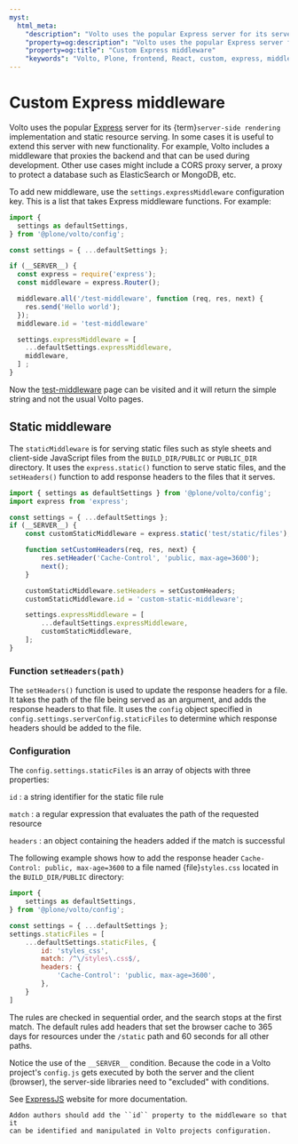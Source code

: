 ```yaml
---
myst:
  html_meta:
    "description": "Volto uses the popular Express server for its server-side rendering implementation and static resource serving."
    "property=og:description": "Volto uses the popular Express server for its server-side rendering implementation and static resource serving."
    "property=og:title": "Custom Express middleware"
    "keywords": "Volto, Plone, frontend, React, custom, express, middleware"
---
```


# Custom Express middleware

Volto uses the popular [Express](https://expressjs.com/) server for its
{term}`server-side rendering` implementation and static resource serving.  In some
cases it is useful to extend this server with new functionality. For example,
Volto includes a middleware that proxies the backend and that can be used
during development. Other use cases might include a CORS proxy server, a proxy
to protect a database such as ElasticSearch or MongoDB, etc.

To add new middleware, use the ``settings.expressMiddleware`` configuration
key. This is a list that takes Express middleware functions.  For example:

```js
import {
  settings as defaultSettings,
} from '@plone/volto/config';

const settings = { ...defaultSettings };

if (__SERVER__) {
  const express = require('express');
  const middleware = express.Router();

  middleware.all('/test-middleware', function (req, res, next) {
    res.send('Hello world');
  });
  middleware.id = 'test-middleware'

  settings.expressMiddleware = [
    ...defaultSettings.expressMiddleware,
    middleware,
  ] ;
}
```

Now the [test-middleware](http://localhost:3000/test-middleware) page can be
visited and it will return the simple string and not the usual Volto pages.

## Static middleware

The `staticMiddleware` is for serving static files such as style sheets and client-side JavaScript files from the `BUILD_DIR/PUBLIC` or `PUBLIC_DIR` directory.
It uses the `express.static()` function to serve static files, and the `setHeaders()` function to add response headers to the files that it serves.

```js
import { settings as defaultSettings } from '@plone/volto/config';
import express from 'express';

const settings = { ...defaultSettings };
if (__SERVER__) {
    const customStaticMiddleware = express.static('test/static/files');

    function setCustomHeaders(req, res, next) {
        res.setHeader('Cache-Control', 'public, max-age=3600');
        next();
    }

    customStaticMiddleware.setHeaders = setCustomHeaders;
    customStaticMiddleware.id = 'custom-static-middleware';

    settings.expressMiddleware = [
        ...defaultSettings.expressMiddleware,
        customStaticMiddleware,
    ];
}
```

### Function `setHeaders(path)`

The `setHeaders()` function is used to update the response headers for a file.
It takes the path of the file being served as an argument, and adds the response headers to that file.
It uses the `config` object specified in `config.settings.serverConfig.staticFiles` to determine which response headers should be added to the file.

### Configuration

The `config.settings.staticFiles` is an array of objects with three properties:

`id`
: a string identifier for the static file rule

`match`
: a regular expression that evaluates the path of the requested resource

`headers`
: an object containing the headers added if the match is successful

The following example shows how to add the response header `Cache-Control: public, max-age=3600` to a file named {file}`styles.css` located in the `BUILD_DIR/PUBLIC` directory:

```js
import {
    settings as defaultSettings,
} from '@plone/volto/config';

const settings = { ...defaultSettings };
settings.staticFiles = [
    ...defaultSettings.staticFiles, {
        id: 'styles_css',
        match: /^\/styles\.css$/,
        headers: {
            'Cache-Control': 'public, max-age=3600',
        },
    }
]
```

The rules are checked in sequential order, and the search stops at the first match.
The default rules add headers that set the browser cache to 365 days for resources under the `/static` path and 60 seconds for all other paths.

Notice the use of the ``__SERVER__`` condition. Because the code in a Volto
project's ``config.js`` gets executed by both the server and the client
(browser), the server-side libraries need to "excluded" with conditions.

See [ExpressJS](https://expressjs.com/) website for more documentation.

```{note}
Addon authors should add the ``id`` property to the middleware so that it
can be identified and manipulated in Volto projects configuration.
```